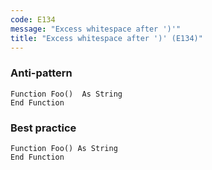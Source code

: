```yaml
---
code: E134
message: "Excess whitespace after ')'"
title: "Excess whitespace after ')' (E134)"
---
```


### Anti-pattern

```vba
Function Foo()  As String
End Function
```

### Best practice

```vba
Function Foo() As String
End Function
```
